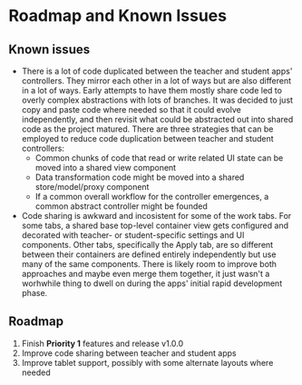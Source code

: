 # Roadmap and Known Issues

## Known issues
- There is a lot of code duplicated between the teacher and student apps' controllers. They mirror each other
in a lot of ways but are also different in a lot of ways. Early attempts to have them mostly share code led
to overly complex abstractions with lots of branches. It was decided to just copy and paste code where needed
so that it could evolve independently, and then revisit what could be abstracted out into shared code as
the project matured. There are three strategies that can be employed to reduce code duplication between teacher
and student controllers:
  - Common chunks of code that read or write related UI state can be moved into a shared view component
  - Data transformation code might be moved into a shared store/model/proxy component
  - If a common overall workflow for the controller emergences, a common abstract controller might be founded
- Code sharing is awkward and incosistent for some of the work tabs. For some tabs, a shared base top-level
container view gets configured and decorated with teacher- or student-specific settings and UI components. Other
tabs, specifically the Apply tab, are so different between their containers are defined entirely independently but
use many of the same components. There is likely room to improve both approaches and maybe even merge them together,
it just wasn't a worhwhile thing to dwell on during the apps' initial rapid development phase.

## Roadmap
1. Finish **Priority 1** features and release v1.0.0
2. Improve code sharing between teacher and student apps
3. Improve tablet support, possibly with some alternate layouts where needed